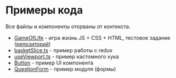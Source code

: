 # Примеры кода
Все файлы и компоненты оторваны от контекста.
- [GameOfLife](https://mosey-san.github.io/Game-of-Life/) - игра жизнь JS + CSS + HTML, тестовое задание ([репозиторий](https://github.com/mosey-san/Game-of-Life))
- [basketSlice.ts](/basketSlice.ts) - пример работы с redux
- [useViewport.ts](/useViewport.ts) - пример кастомного хука
- [Button](/Button) - пример UI компонента
- [QuestionForm](/QuestionForm) - пример модуля (формы)
